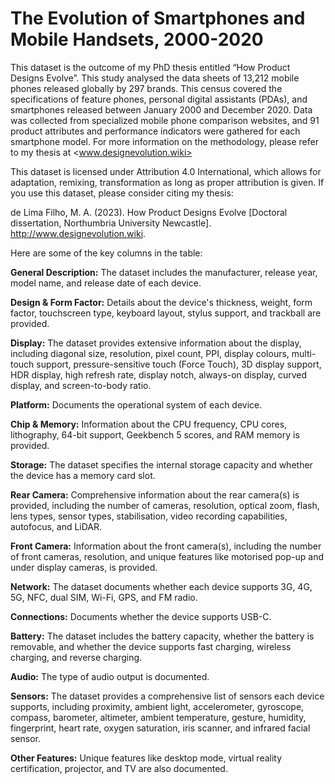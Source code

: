 # The Evolution of Smartphones and Mobile Handsets, 2000-2020

This dataset is the outcome of my PhD thesis entitled “How Product Designs Evolve”. This study analysed the data sheets of 13,212 mobile phones released globally by 297 brands. This census covered the specifications of feature phones, personal digital assistants (PDAs), and smartphones released between January 2000 and December 2020. Data was collected from specialized mobile phone comparison websites, and 91 product attributes and performance indicators were gathered for each smartphone model. For more information on the methodology, please refer to my thesis at <www.designevolution.wiki>

This dataset is licensed under Attribution 4.0 International, which allows for adaptation, remixing, transformation as long as proper attribution is given. If you use this dataset, please consider citing my thesis:

de Lima Filho, M. A. (2023). How Product Designs Evolve [Doctoral dissertation, Northumbria University Newcastle]. http://www.designevolution.wiki. 

Here are some of the key columns in the table:

**General Description:** The dataset includes the manufacturer, release year, model name, and release date of each device.

**Design & Form Factor:** Details about the device's thickness, weight, form factor, touchscreen type, keyboard layout, stylus support, and trackball are provided.

**Display:** The dataset provides extensive information about the display, including diagonal size, resolution, pixel count, PPI, display colours, multi-touch support, pressure-sensitive touch (Force Touch), 3D display support, HDR display, high refresh rate, display notch, always-on display, curved display, and screen-to-body ratio.

**Platform:** Documents the operational system of each device.

**Chip & Memory:** Information about the CPU frequency, CPU cores, lithography, 64-bit support, Geekbench 5 scores, and RAM memory is provided.

**Storage:** The dataset specifies the internal storage capacity and whether the device has a memory card slot.

**Rear Camera:** Comprehensive information about the rear camera(s) is provided, including the number of cameras, resolution, optical zoom, flash, lens types, sensor types, stabilisation, video recording capabilities, autofocus, and LiDAR.

**Front Camera:** Information about the front camera(s), including the number of front cameras, resolution, and unique features like motorised pop-up and under display cameras, is provided.

**Network:** The dataset documents whether each device supports 3G, 4G, 5G, NFC, dual SIM, Wi-Fi, GPS, and FM radio.

**Connections:** Documents whether the device supports USB-C.

**Battery:** The dataset includes the battery capacity, whether the battery is removable, and whether the device supports fast charging, wireless charging, and reverse charging.

**Audio:** The type of audio output is documented.

**Sensors:** The dataset provides a comprehensive list of sensors each device supports, including proximity, ambient light, accelerometer, gyroscope, compass, barometer, altimeter, ambient temperature, gesture, humidity, fingerprint, heart rate, oxygen saturation, iris scanner, and infrared facial sensor.

**Other Features:** Unique features like desktop mode, virtual reality certification, projector, and TV are also documented.
